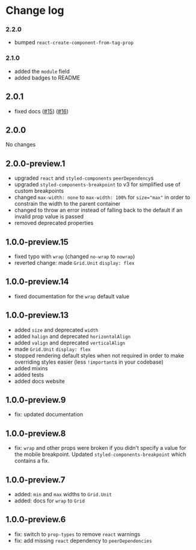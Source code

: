# Change log

### 2.2.0

* bumped `react-create-component-from-tag-prop`

### 2.1.0

* added the `module` field
* added badges to README

## 2.0.1

* fixed docs ([#15](https://github.com/jameslnewell/styled-components-grid/pull/15)) ([#16](https://github.com/jameslnewell/styled-components-grid/pull/14))

## 2.0.0

No changes

## 2.0.0-preview.1

* upgraded `react` and `styled-components` `peerDependency`s
* upgraded `styled-components-breakpoint` to v3 for simplified use of custom breakpoints
* changed `max-width: none` to `max-width: 100%` for `size="max"` in order to constrain the width to the parent container
* changed to throw an error instead of falling back to the default if an invalid prop value is passed
* removed deprecated properties

## 1.0.0-preview.15

* fixed typo with `wrap` (changed `no-wrap` to `nowrap`)
* reverted change: made `Grid.Unit` `display: flex`

## 1.0.0-preview.14

* fixed documentation for the `wrap` default value

## 1.0.0-preview.13

* added `size` and deprecated `width`
* added `halign` and deprecated `horizontalAlign`
* added `valign` and deprecated `verticalAlign`
* made `Grid.Unit` `display: flex`
* stopped rendering default styles when not required in order to make overriding styles easier (less `!important`s in your codebase)
* added mixins
* added tests
* added docs website

## 1.0.0-preview.9

* fix: updated documentation

## 1.0.0-preview.8

* fix: `wrap` and other props were broken if you didn't specify a value for the mobile breakpoint. Updated `styled-components-breakpoint` which contains a fix.

## 1.0.0-preview.7

* added: `min` and `max` widths to `Grid.Unit`
* added: docs for `wrap` to `Grid`

## 1.0.0-preview.6

* fix: switch to `prop-types` to remove `react` warnings
* fix: add missing `react` dependency to `peerDependencies`
